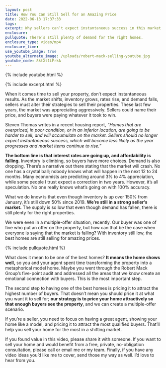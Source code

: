 ```yaml
---
layout: post
title: How You Can Still Sell for an Amazing Price
date: 2022-06-13 17:37:33
tags:
excerpt: Why sellers can’t expect instantaneous success in this market anymore.
enclosure:
pullquote: There’s still plenty of demand for the right homes.
enclosure_type: video/mp4
enclosure_time:
use_youtube_image: true
youtube_alternate_image: /uploads/robert-mack-selling-youtube.jpg
youtube_code: 8ktXt1LFrkA
---
```

{% include youtube.html %}

{% include excerpt.html %}

When it comes time to sell your property, don’t expect instantaneous results. As the market shifts, inventory grows, rates rise, and demand falls, sellers must alter their strategies to sell their properties. These last few years, the market was appreciating aggressively. Sellers could name their price, and buyers were paying whatever it took to win.&nbsp;

Steven Thomas writes in a recent housing report, *“Homes that are overpriced, in poor condition, or in an inferior location, are going to be harder to sell, and will accumulate on the market. Sellers should no longer expect instantaneous success, which will become less likely as the year progresses and market items continue to rise.”*&nbsp;

**The bottom line is that interest rates are going up, and affordability is falling.** Inventory is climbing, so buyers have more choices. Demand is also dropping. There’s a narrative out there stating that the market will crash. No one has a crystal ball; nobody knows what will happen in the next 12 to 24 months. Many economists are predicting around 3% to 4% appreciation, while some people I trust expect a correction in two years. However, it’s all speculation. No one really knows what’s going on with 100% accuracy.

What we do know is that even though inventory is up over 150% from January, it’s still down 50% since 2019. **We’re still in a strong seller’s market.** The supply is so low that even though demand has fallen, there is still plenty for the right properties.&nbsp;

We were even in a multiple-offer situation, recently. Our buyer was one of five who put an offer on the property, but how can that be the case when everyone is saying that the market is falling? With inventory still low, the best homes are still selling for amazing prices.&nbsp;

{% include pullquote.html %}

What does it mean to be one of the best homes? **It means the home shows well,** so you and your agent spent time transforming the property into a metaphorical model home. Maybe you went through the Robert Mack Group’s five-point audit and addressed all the areas that we know create an emotional connection with buyers. This is the most important step.

The second step to having one of the best homes is pricing it to attract the highest number of buyers. That doesn’t mean you should price it at what you want it to sell for; **our strategy is to price your home attractively so that enough buyers see the property**, and we can create a multiple-offer scenario.

If you’re a seller, you need to focus on having a great agent, showing your home like a model, and pricing it to attract the most qualified buyers. That’ll help you sell your home for the most in a shifting market.

If you found value in this video, please share it with someone. If you want to sell your home and would benefit from a free, private, no-obligation consultation, please call or email me or my team. Finally, if you have any video ideas you’d like me to cover, send those my way as well. I’d love to hear from you.
